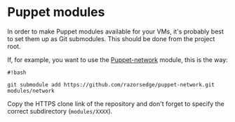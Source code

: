 # Puppet modules

In order to make Puppet modules available for your VMs, it's probably best to set them up as Git submodules. This should be done from the project root.

If, for example, you want to use the [Puppet-network](https://github.com/razorsedge/puppet-network) module, this is the way:

```
#!bash

git submodule add https://github.com/razorsedge/puppet-network.git modules/network

```

Copy the HTTPS clone link of the repository and don't forget to specify the correct subdirectory (`modules/XXXX`).
